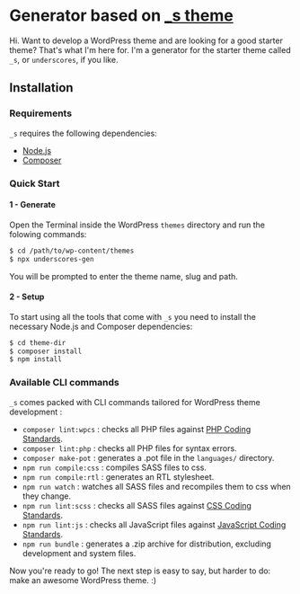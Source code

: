 # Generator based on [_s theme](https://github.com/automattic/_s)


Hi. Want to develop a WordPress theme and are looking for a good starter theme? That's what I'm here for. I'm a generator for the starter theme called `_s`, or `underscores`, if you like.

Installation
---------------

### Requirements

`_s` requires the following dependencies:

- [Node.js](https://nodejs.org/)
- [Composer](https://getcomposer.org/)

### Quick Start

#### 1 - Generate
Open the Terminal inside the WordPress `themes` directory and run the folowing commands:

```sh
$ cd /path/to/wp-content/themes
$ npx underscores-gen
```

You will be prompted to enter the theme name, slug and path.

#### 2 - Setup
To start using all the tools that come with `_s`  you need to install the necessary Node.js and Composer dependencies:

```sh
$ cd theme-dir
$ composer install
$ npm install
```

### Available CLI commands

`_s` comes packed with CLI commands tailored for WordPress theme development :

- `composer lint:wpcs` : checks all PHP files against [PHP Coding Standards](https://developer.wordpress.org/coding-standards/wordpress-coding-standards/php/).
- `composer lint:php` : checks all PHP files for syntax errors.
- `composer make-pot` : generates a .pot file in the `languages/` directory.
- `npm run compile:css` : compiles SASS files to css.
- `npm run compile:rtl` : generates an RTL stylesheet.
- `npm run watch` : watches all SASS files and recompiles them to css when they change.
- `npm run lint:scss` : checks all SASS files against [CSS Coding Standards](https://developer.wordpress.org/coding-standards/wordpress-coding-standards/css/).
- `npm run lint:js` : checks all JavaScript files against [JavaScript Coding Standards](https://developer.wordpress.org/coding-standards/wordpress-coding-standards/javascript/).
- `npm run bundle` : generates a .zip archive for distribution, excluding development and system files.

Now you're ready to go! The next step is easy to say, but harder to do: make an awesome WordPress theme. :)